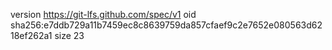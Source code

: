 version https://git-lfs.github.com/spec/v1
oid sha256:e7ddb729a11b7459ec8c8639759da857cfaef9c2e7652e080563d6218ef262a1
size 23
